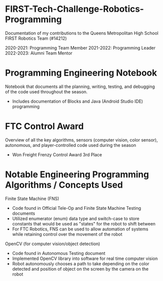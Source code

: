 # FIRST-Tech-Challenge-Robotics-Programming
Documentation of my contributions to the Queens Metropolitan High School FIRST Robotics Team (#14212)

2020-2021: Programming Team Member
2021-2022: Programming Leader
2022-2023: Alumni Team Mentor

# Programming Engineering Notebook

Notebook that documents all the planning, writing, testing, and debugging of the code used throughout the season.

* Includes documentation of Blocks and Java (Android Studio IDE) programming

# FTC Control Award

Overview of all the key algorithms, sensors (computer vision, color sensor), autonomous, and player-controlled code used during the season

* Won Freight Frenzy Control Award 3rd Place

# Notable Engineering Programming Algorithms / Concepts Used

Finite State Machine (FNS)
* Code found in Official Tele-Op and Finite State Machine Testing documents
* Utilized enumerator (enum) data type and switch-case to store constants that would be used as "states" for the robot to shift between
* For FTC Robotics, FNS can be used to allow automation of systems while retaining control over the movement of the robot

OpenCV (for computer vision/object detection)
* Code found in Autonomous Testing document
* Implemented OpenCV library into software for real time computer vision
* Robot autonomously chooses a path to take depending on the color detected and position of object on the screen by the camera on the robot
